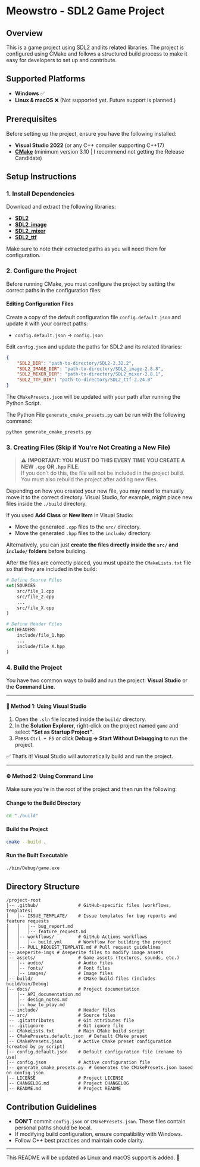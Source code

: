 # Meowstro - SDL2 Game Project

## Overview
This is a game project using SDL2 and its related libraries. The project is configured using CMake and follows a structured build process to make it easy for developers to set up and contribute.

## Supported Platforms
- **Windows** ✅
- **Linux & macOS** ❌ (Not supported yet. Future support is planned.)

## Prerequisites
Before setting up the project, ensure you have the following installed:
- **Visual Studio 2022** (or any C++ compiler supporting C++17)
- **[CMake](https://cmake.org/download/)** (minimum version 3.10 | I recommend not getting the Release Candidate)

## Setup Instructions

### 1. Install Dependencies
Download and extract the following libraries:
- **[SDL2](https://github.com/libsdl-org/SDL/releases/download/release-2.32.2/SDL2-devel-2.32.2-VC.zip)**
- **[SDL2_image](https://github.com/libsdl-org/SDL_image/releases/download/release-2.8.8/SDL2_image-devel-2.8.8-VC.zip)**
- **[SDL2_mixer](https://github.com/libsdl-org/SDL_mixer/releases/download/release-2.8.1/SDL2_mixer-devel-2.8.1-VC.zip)**
- **[SDL2_ttf](https://github.com/libsdl-org/SDL_ttf/releases/download/release-2.24.0/SDL2_ttf-devel-2.24.0-VC.zip)**

Make sure to note their extracted paths as you will need them for configuration.

### 2. Configure the Project
Before running CMake, you must configure the project by setting the correct paths in the configuration files:

#### Editing Configuration Files
Create a copy of the default configuration file `config.default.json` and update it with your correct paths:
- `config.default.json` → `config.json`

Edit `config.json` and update the paths for SDL2 and its related libraries:
```json
{
    "SDL2_DIR": "path-to-directory/SDL2-2.32.2",
    "SDL2_IMAGE_DIR": "path-to-directory/SDL2_image-2.8.8",
    "SDL2_MIXER_DIR": "path-to-directory/SDL2_mixer-2.8.1",
    "SDL2_TTF_DIR": "path-to-directory/SDL2_ttf-2.24.0"
}
```

The `CMakePresets.json` will be updated with your path after running the Python Script.

The Python File `generate_cmake_presets.py` can be run with the following command:

```sh
python generate_cmake_presets.py
```

### 3. Creating Files (Skip if You're Not Creating a New File)

> ⚠️ **IMPORTANT: YOU MUST DO THIS EVERY TIME YOU CREATE A NEW `.cpp` OR `.hpp` FILE.**  
> If you don’t do this, the file will not be included in the project build. You must also rebuild the project after adding new files.

Depending on how you created your new file, you may need to manually move it to the correct directory. Visual Studio, for example, might place new files inside the `./build` directory.

If you used **Add Class** or **New Item** in Visual Studio:
- Move the generated `.cpp` files to the `src/` directory.
- Move the generated `.hpp` files to the `include/` directory.

Alternatively, you can just **create the files directly inside the `src/` and `include/` folders** before building.

After the files are correctly placed, you must update the `CMakeLists.txt` file so that they are included in the build:

```cmake
# Define Source Files
set(SOURCES
    src/file_1.cpp
    src/file_2.cpp
    ...
    src/file_X.cpp
)

# Define Header Files
set(HEADERS
    include/file_1.hpp
    ...
    include/file_X.hpp
)
```

### 4. Build the Project
You have two common ways to build and run the project: **Visual Studio** or the **Command Line**.

---

#### 🔷 Method 1: Using Visual Studio

1. Open the `.sln` file located inside the `build/` directory.
2. In the **Solution Explorer**, right-click on the project named `game` and select **"Set as Startup Project"**.
3. Press `Ctrl + F5` or click **Debug → Start Without Debugging** to run the project.

✅ That’s it! Visual Studio will automatically build and run the project.

---

#### ⚙️ Method 2: Using Command Line

Make sure you're in the root of the project and then run the following:

#### Change to the Build Directory
```sh
cd "./build"
```

#### Build the Project
```sh
cmake --build .
```

#### Run the Built Executable
```sh
./bin/Debug/game.exe
```

## Directory Structure
```
/project-root
│-- .github/               # GitHub-specific files (workflows, templates)
│   │-- ISSUE_TEMPLATE/    # Issue templates for bug reports and feature requests
│   │   │-- bug_report.md
│   │   │-- feature_request.md
│   │-- workflows/         # GitHub Actions workflows
│   │   │-- build.yml      # Workflow for building the project
│   │-- PULL_REQUEST_TEMPLATE.md # Pull request guidelines
|-- aseperite-imgs # Aseperite files to modify image assets
│-- assets/                # Game assets (textures, sounds, etc.)
│   │-- audio/             # Audio files
│   │-- fonts/             # Font files
│   │-- images/            # Image files
│-- build/                 # CMake build files (includes build/bin/Debug)
│-- docs/                  # Project documentation
│   │-- API_documentation.md
│   │-- design_notes.md
│   │-- how_to_play.md
│-- include/               # Header files
│-- src/                   # Source files
│-- .gitattributes         # Git attributes file
│-- .gitignore             # Git ignore file
│-- CMakeLists.txt         # Main CMake build script
│-- CMakePresets.default.json  # Default CMake preset
│-- CMakePresets.json      # Active CMake preset configuration (created by py script)
│-- config.default.json    # Default configuration file (rename to use)
│-- config.json            # Active configuration file
|-- generate_cmake_presets.py  # Generates the CMakePresets.json based on config.json
│-- LICENSE                # Project LICENSE
│-- CHANGELOG.md           # Project CHANGELOG
│-- README.md              # Project README
```

## Contribution Guidelines
- **DON'T** commit `config.json` or `CMakePresets.json`. These files contain personal paths should be local.
- If modifying build configuration, ensure compatibility with Windows.
- Follow C++ best practices and maintain code clarity.

---
This README will be updated as Linux and macOS support is added. 🚀

